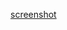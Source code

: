[screenshot](https://media.discordapp.net/attachments/561819205742362627/997625614049747096/Screenshot_1657922650.png?width=380&height=676)
